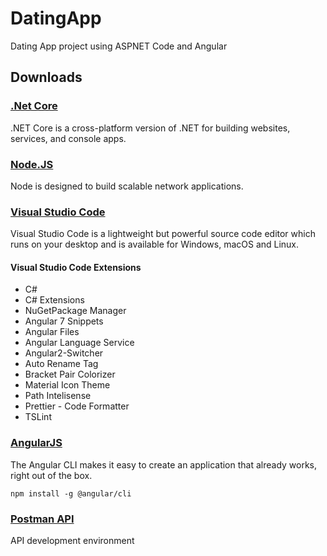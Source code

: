 # DatingApp
Dating App project using ASPNET Code and Angular

## Downloads
### [.Net Core](https://dotnet.microsoft.com/download)
.NET Core is a cross-platform version of .NET for building websites, services, and console apps.

### [Node.JS](https://nodejs.org/en/download/)
Node is designed to build scalable network applications.

### [Visual Studio Code](https://code.visualstudio.com/)
Visual Studio Code is a lightweight but powerful source code editor which runs on your desktop and is available for Windows, macOS and Linux.

#### Visual Studio Code Extensions
* C#
* C# Extensions
* NuGetPackage Manager
* Angular 7 Snippets
* Angular Files
* Angular Language Service
* Angular2-Switcher
* Auto Rename Tag
* Bracket Pair Colorizer
* Material Icon Theme
* Path Intelisense
* Prettier - Code Formatter
* TSLint

### [AngularJS](https://cli.angular.io/)
The Angular CLI makes it easy to create an application that already works, right out of the box.

`npm install -g @angular/cli`

### [Postman API](https://www.getpostman.com/downloads/)
API development environment

